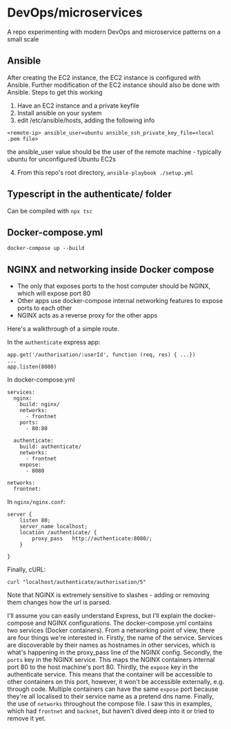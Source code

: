 # DevOps/microservices

A repo experimenting with modern DevOps and microservice patterns on a small scale

## Ansible
After creating the EC2 instance, the EC2 instance is configured with Ansible. Further modification of the EC2 instance should also be done with Ansible. Steps to get this working

1. Have an EC2 instance and a private keyfile
2. Install ansible on your system
3. edit /etc/ansible/hosts, adding the following info

```
<remote-ip> ansible_user=ubuntu ansible_ssh_private_key_file=<local .pem file>
```

the ansible_user value should be the user of the remote machine - typically ubuntu for unconfigured Ubuntu EC2s

4. From this repo's root directory, `ansible-playbook ./setup.yml` 

## Typescript in the authenticate/ folder

Can be compiled with `npx tsc`

## Docker-compose.yml

`docker-compose up --build`

## NGINX and networking inside Docker compose

- The only that exposes ports to the host computer should be NGINX, which will expose port 80
- Other apps use docker-compose internal networking features to expose ports to each other
- NGINX acts as a reverse proxy for the other apps

Here's a walkthrough of a simple route.

In the `authenticate` express app:

```
app.get('/authorisation/:userId', function (req, res) { ...})
...
app.listen(8080)
```

In docker-compose.yml

```
services: 
  nginx:
    build: nginx/
    networks: 
      - frontnet
    ports: 
      - 80:80

  authenticate:
    build: authenticate/
    networks: 
      - frontnet
    expose: 
      - 8080

networks:
  frontnet:
```

In `nginx/nginx.conf`:

```
server {
    listen 80;
    server_name localhost;
    location /authenticate/ {
        proxy_pass   http://authenticate:8080/;
    }

}
```

Finally, cURL:

```
curl "localhost/authenticate/authorisation/5"
```

Note that NGINX is extremely sensitive to slashes - adding or removing them changes how the url is parsed.

I'll assume you can easily understand Express, but I'll explain the docker-compose and NGINX configurations. The docker-compose.yml contains two services (Docker containers). From a networking point of view, there are four things we're interested in. Firstly, the name of the service. Services are discoverable by their names as hostnames in other services, which is what's happening in the proxy_pass line of the NGINX config. Secondly, the `ports` key in the NGINX service. This maps the NGINX containers internal port 80 to the host machine's port 80. Thirdly, the `expose` key in the authenticate service. This means that the container will be accessible to other containers on this port, however, it won't be accessible externally, e.g. through code. Multiple containers can have the same `expose` port because they're all localised to their service name as a pretend dns name. Finally, the use of `networks` throughout the compose file. I saw this in examples, which had `frontnet` and `backnet`, but haven't dived deep into it or tried to remove it yet. 